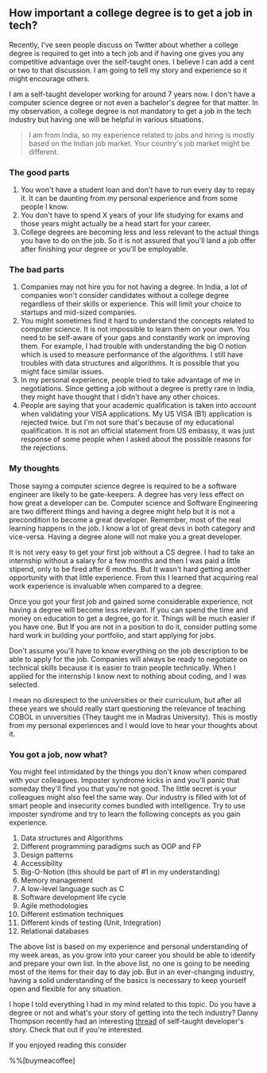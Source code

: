 ## How important a college degree is to get a job in tech?

Recently, I've seen people discuss on Twitter about whether a college degree is required to get into a tech job and if having one gives you any competitive advantage over the self-taught ones. I believe I can add a cent or two to that discussion. I am going to tell my story and experience so it might encourage others.

I am a self-taught developer working for around 7 years now. I don't have a computer science degree or not even a bachelor's degree for that matter. In my observation, a college degree is not mandatory to get a job in the tech industry but having one will be helpful in various situations.

> I am from India, so my experience related to jobs and hiring is mostly based on the Indian job market. Your country's job market might be different.

### The good parts

1. You won't have a student loan and don't have to run every day to repay it. It can be daunting from my personal experience and from some people I know.
2. You don't have to spend X years of your life studying for exams and those years might actually be a head start for your career.
3. College degrees are becoming less and less relevant to the actual things you have to do on the job. So it is not assured that you'll land a job offer after finishing your degree or you'll be employable.

### The bad parts

1. Companies may not hire you for not having a degree. In India, a lot of companies won't consider candidates without a college degree regardless of their skills or experience. This will limit your choice to startups and mid-sized companies.
2. You might sometimes find it hard to understand the concepts related to computer science. It is not impossible to learn them on your own. You need to be self-aware of your gaps and constantly work on improving them. For example, I had trouble with understanding the big O notion which is used to measure performance of the algorithms. I still have troubles with data structures and algorithms. It is possible that you might face similar issues.
3. In my personal experience, people tried to take advantage of me in negotiations. Since getting a job without a degree is pretty rare in India, they might have thought that I didn't have any other choices.
4. People are saying that your academic qualification is taken into account when validating your VISA applications. My US VISA (B1) application is rejected twice. but I'm not sure that's because of my educational qualification. It is not an official statement from US embassy, it was just response of some people when I asked about the possible reasons for the rejections.

### My thoughts

Those saying a computer science degree is required to be a software engineer are likely to be gate-keepers. A degree has very less effect on how great a developer can be. Computer science and Software Engineering are two different things and having a degree might help but it is not a precondition to become a great developer. Remember, most of the real learning happens in the job. I know a lot of great devs in both category and vice-versa. Having a degree alone will not make you a great developer.

It is not very easy to get your first job without a CS degree. I had to take an internship without a salary for a few months and then I was paid a little stipend, only to be fired after 6 months. But It wasn't hard getting another opportunity with that little experience. From this I learned that acquiring real work experience is invaluable when compared to a degree.

Once you got your first job and gained some considerable experience, not having a degree will become less relevant. If you can spend the time and money on education to get a degree, go for it. Things will be much easier if you have one. But If you are not in a position to do it, consider putting some hard work in building your portfolio, and start applying for jobs.

Don't assume you'll have to know everything on the job description to be able to apply for the job. Companies will always be ready to negotiate on technical skills because it is easier to train people technically. When I applied for the internship I know next to nothing about coding, and I was selected.

I mean no disrespect to the universities or their curriculum, but after all these years we should really start questioning the relevance of teaching COBOL in universities (They taught me in Madras University). This is mostly from my personal experiences and I would love to hear your thoughts about it.

### You got a job, now what?

You might feel intimidated by the things you don't know when compared with your colleagues. Imposter syndrome kicks in and you'll panic that someday they'll find you that you're not good. The little secret is your colleagues might also feel the same way. Our industry is filled with lot of smart people and insecurity comes bundled with intelligence. Try to use imposter syndrome and try to learn the following concepts as you gain experience.

 1. Data structures and Algorithms
 2. Different programming paradigms such as OOP and FP
 3. Design patterns
 4. Accessibility
 5. Big-O-Notion (this should be part of #1 in my understanding)
 6. Memory management
 7. A low-level language such as C
 8. Software development life cycle
 9. Agile methodologies
10. Different estimation techniques
11. Different kinds of testing (Unit, Integration)
12. Relational databases

The above list is based on my experience and personal understanding of my week areas, as you grow into your career you should be able to identify and prepare your own list. In the above list, no one is going to be needing most of the items for their day to day job. But in an ever-changing industry, having a solid understanding of the basics is necessary to keep yourself open and flexible for any situation.

I hope I told everything I had in my mind related to this topic. Do you have a degree or not and what's your story of getting into the tech industry? Danny Thompson recently had an interesting [thread](https://twitter.com/DThompsonDev/status/1272226356424839170?s=20) of self-taught developer's story. Check that out if you're interested.

If you enjoyed reading this consider

%%[buymeacoffee]